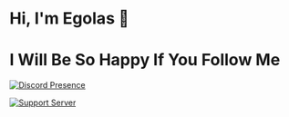 <h1>Hi, I'm Egolas 👋</h1>

<h1>I Will Be So Happy If You Follow Me</h1>

<div>
  
[![Discord Presence](https://lanyard-profile-readme.vercel.app/api/705355571209175071)](https://discord.com/users/705355571209175071)
  
</div>

[![Support Server](https://img.shields.io/discord/591914197219016707.svg?label=Discord&logo=Discord&colorB=7289da&style=for-the-badge)](https://discord.gg/vpEv3HJ)

